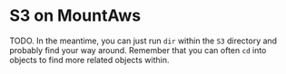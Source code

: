 # S3 on MountAws

TODO. In the meantime, you can just run `dir` within the `S3` directory and probably find your way around.
Remember that you can often `cd` into objects to find more related objects within.